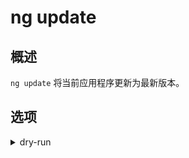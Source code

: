 # ng update

## 概述

`ng update` 将当前应用程序更新为最新版本。

## 选项

<details>
  <summary>dry-run</summary>
  <p>
    <code>--dry-run</code> (alias: <code>-d</code>) <em>default value: false</em>
  </p>
  <p>
    Run through without making any changes. Will list all files that would have been created when running <code>ng update</code>.
  </p>
</details>
